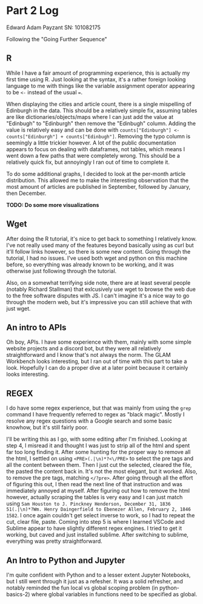 # Part 2 Log

Edward Adam Payzant
SN: 101082175

Following the "Going Further Sequence"

## R

While I have a fair amount of programming experience, this is actually my first time using R. 
Just looking at the syntax, it's a rather foreign looking language to me with things like the variable assignment operator appearing to be `<-` instead of the usual `=`.

When displaying the cities and article count, there is a single mispelling of Edinburgh in the data. 
This should be a relatively simple fix, assuming tables are like dictionaries/objects/maps where I can just add the value at "Edinbugh" to "Edinburgh" then remove the "Edinbugh" column.
Adding the value is relatively easy and can be done with `counts["Edinburgh"] <- counts["Edinburgh"] + counts["Edinbugh"]`.
Removing the typo column is seemingly a little trickier however.
A lot of the public documentation appears to focus on dealing with dataframes, not tables, which means I went down a few paths that were completely wrong.
This should be a relatively quick fix, but annoyingly I ran out of time to complete it.

To do some additional graphs, I decided to look at the per-month article distribution. 
This allowed me to make the interesting observation that the most amount of articles are published in September, followed by January, then December.

**TODO: Do some more visualizations**

## Wget

After doing the R tutorial, it's nice to get back to something I relatively know. I've not really used many of the features beyond basically using as curl but it'll follow links however, so there is some new content. 
Going through the tutorial, I had no issues. 
I've used both wget and python on this machine before, so everything was already known to be working, and it was otherwise just following through the tutorial.

Also, on a somewhat terrifying side note, there are at least several people (notably Richard Stallman) that exlcusively use wget to browse the web due to the free software disputes with JS. I can't imagine it's a nice way to go through the modern web, but it's impressive you can still achieve that with just wget.

## An intro to APIs

Oh boy, APIs.
I have some experience with them, mainly with some simple website projects and a discord bot, but they were all relatively straightforward and I know that's not always the norm.
The GLAM Workbench looks interesting, but I ran out of time with this part to take a look. 
Hopefully I can do a proper dive at a later point because it certainly looks interesting.

## REGEX

I do have some regex experience, but that was mainly from using the `grep` command
I have frequently referred to regex as "black magic".
Mostly I resolve any regex questions with a Google search and some basic knowhow, but it's still fairly poor.

I'll be writing this as I go, with some editing after I'm finished. 
Looking at step 4, I misread it and thought I was just to strip all of the html and spent far too long finding it.
After some hunting for the proper way to remove all the html, I settled on using `<PRE>(.|\n)*?<\/PRE>` to select the pre tags and all the content between them.
Then I just cut the selected, cleared the file, the pasted the content back in.
It's not the most elegant, but it worked.
Also, to remove the pre tags, matching `</?pre>`.
After going through all the effort of figuring this out, I then read the next line of that instruction and was immediately annoyed at myself.
After figuring out how to remove the html however, actually scraping the tables is very easy and I can just match using `Sam Houston to J. Pinckney Henderson, December 31, 1836 51(.|\n)*?Wm. Henry Daingerfield to Ebenezer Allen, February 2, 1846 1582`.
I once again couldn't get select inverse to work, so I had to repeat the cut, clear file, paste.
Coming into step 5 is where I learned VSCode and Sublime appear to have slightly different regex engines.
I tried to get it working, but caved and just installed sublime.
After switching to sublime, everything was pretty straightforward.

## An Intro to Python and Jupyter

I'm quite confident with Python and to a lesser extent Jupyter Notebooks, but I still went through it just as a refesher.
It was a solid refresher, and notably reminded the fun local vs global scoping problem (in python-basics-2) where global variables in functions need to be specified as global.